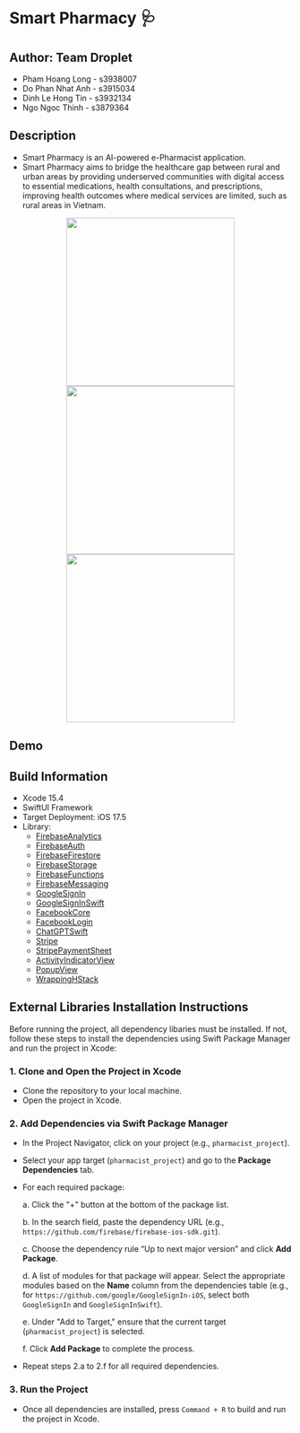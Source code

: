 # Smart Pharmacy 🩺

## Author: Team Droplet
- Pham Hoang Long - s3938007
- Do Phan Nhat Anh - s3915034
- Dinh Le Hong Tin - s3932134
- Ngo Ngoc Thinh - s3879364

## Description

- Smart Pharmacy is an AI-powered e-Pharmacist application.
- Smart Pharmacy aims to bridge the healthcare gap between rural and urban areas by providing underserved communities with digital access to essential medications, health consultations, and prescriptions, improving health outcomes where medical services are limited, such as rural areas in Vietnam.

<p align="center">
  <img src="https://github.com/user-attachments/assets/86ff6cdf-8750-45db-b67b-07c8a8c7ab73" width="300" > 
  <img src="https://github.com/user-attachments/assets/1f1a2a67-38b1-472e-b25d-b4ba8eff9923" width="300" > 
  <img src="https://github.com/user-attachments/assets/5dbdf365-7484-4502-a8fd-41bae3ef8003" width="300" > 
</p>

## Demo



## Build Information
- Xcode 15.4
- SwiftUI Framework
- Target Deployment: iOS 17.5
- Library:
  - [FirebaseAnalytics](https://github.com/firebase/firebase-ios-sdk.git)
  - [FirebaseAuth](https://github.com/firebase/firebase-ios-sdk.git)
  - [FirebaseFirestore](https://github.com/firebase/firebase-ios-sdk.git)
  - [FirebaseStorage](https://github.com/firebase/firebase-ios-sdk.git)
  - [FirebaseFunctions](https://github.com/firebase/firebase-ios-sdk.git)
  - [FirebaseMessaging](https://github.com/firebase/firebase-ios-sdk.git)
  - [GoogleSignIn](https://github.com/google/GoogleSignIn-iOS)
  - [GoogleSignInSwift](https://github.com/google/GoogleSignIn-iOS)
  - [FacebookCore](https://github.com/facebook/facebook-ios-sdk)
  - [FacebookLogin](https://github.com/facebook/facebook-ios-sdk)
  - [ChatGPTSwift](https://github.com/alfianlosari/ChatGPTSwift.git)
  - [Stripe](https://github.com/stripe/stripe-ios-spm)
  - [StripePaymentSheet](https://github.com/stripe/stripe-ios-spm)
  - [ActivityIndicatorView](https://github.com/exyte/ActivityIndicatorView.git)
  - [PopupView](https://github.com/exyte/PopupView.git)
  - [WrappingHStack](https://github.com/dkk/WrappingHStack)


##  External Libraries Installation Instructions

Before running the project, all dependency libaries must be installed. If not, follow these steps to install the dependencies using Swift Package Manager and run the project in Xcode:

### 1. Clone and Open the Project in Xcode
- Clone the repository to your local machine.
- Open the project in Xcode.

### 2. Add Dependencies via Swift Package Manager
- In the Project Navigator, click on your project (e.g., `pharmacist_project`).
- Select your app target (`pharmacist_project`) and go to the **Package Dependencies** tab.
- For each required package:
  
  a. Click the "+" button at the bottom of the package list.
  
  b. In the search field, paste the dependency URL (e.g., `https://github.com/firebase/firebase-ios-sdk.git`).
  
  c. Choose the dependency rule “Up to next major version” and click **Add Package**.
  
  d. A list of modules for that package will appear. Select the appropriate modules based on the **Name** column from the dependencies table (e.g., for `https://github.com/google/GoogleSignIn-iOS`, select both `GoogleSignIn` and `GoogleSignInSwift`).
  
  e. Under "Add to Target," ensure that the current target (`pharmacist_project`) is selected.
  
  f. Click **Add Package** to complete the process.

- Repeat steps 2.a to 2.f for all required dependencies.

### 3. Run the Project
- Once all dependencies are installed, press `Command + R` to build and run the project in Xcode.

